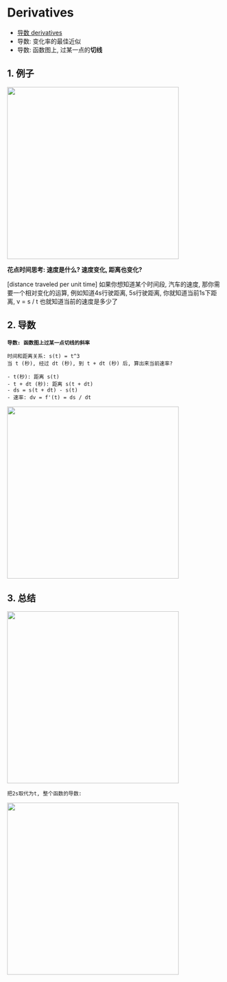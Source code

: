 # Derivatives

- [导数 derivatives](https://www.bilibili.com/video/av24325548?p=2)
- 导数: 变化率的最佳近似
- 导数: 函数图上, 过某一点的**切线**

## 1. 例子
<img src="https://user-images.githubusercontent.com/13708045/74118553-d96c1a80-4bf6-11ea-81fe-1332c097f78e.png" width=400 />

**花点时间思考: 速度是什么? 速度变化, 距离也变化?**

[distance traveled per unit time] 如果你想知道某个时间段, 汽车的速度, 那你需要一个相对变化的运算, 例如知道4s行驶距离, 5s行驶距离, 你就知道当前1s下距离, v = s / t 也就知道当前的速度是多少了

## 2. 导数
**`导数: 函数图上过某一点切线的斜率`**

```
时间和距离关系: s(t) = t^3
当 t (秒), 经过 dt (秒), 到 t + dt (秒) 后, 算出来当前速率?

- t(秒): 距离 s(t)
- t + dt (秒): 距离 s(t + dt)
- ds = s(t + dt) - s(t)
- 速率: dv = f'(t) = ds / dt
```

<img src="https://user-images.githubusercontent.com/13708045/74126753-b00db780-4c13-11ea-8cb4-64c4795c2505.png" width=400 />

## 3. 总结

<img src="https://user-images.githubusercontent.com/13708045/74127409-8ce40780-4c15-11ea-8e83-2572ce9a005c.png" width=400 />

`把2s取代为t, 整个函数的导数:`

<img src="https://user-images.githubusercontent.com/13708045/74127494-c7e63b00-4c15-11ea-9b7e-4cdbb2950733.png" width=400 />